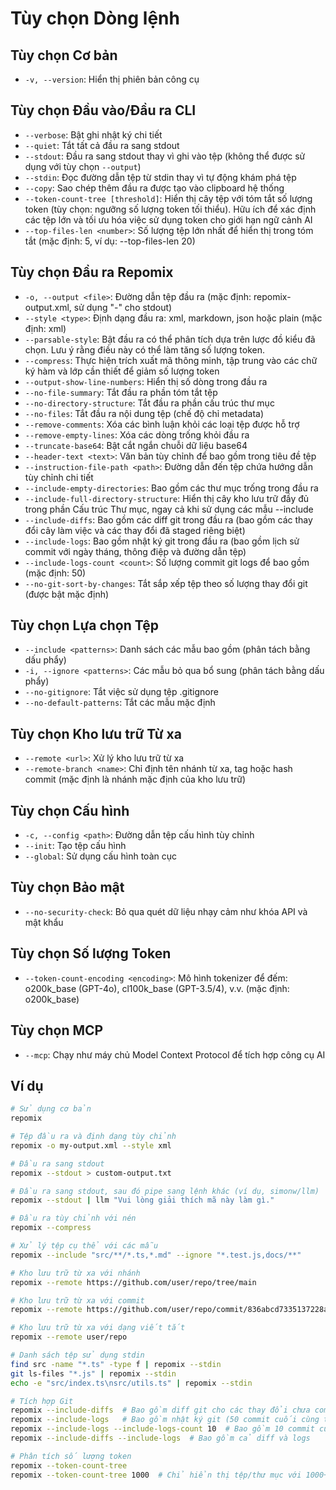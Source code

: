 # Tùy chọn Dòng lệnh

## Tùy chọn Cơ bản
- `-v, --version`: Hiển thị phiên bản công cụ

## Tùy chọn Đầu vào/Đầu ra CLI
- `--verbose`: Bật ghi nhật ký chi tiết
- `--quiet`: Tắt tất cả đầu ra sang stdout
- `--stdout`: Đầu ra sang stdout thay vì ghi vào tệp (không thể được sử dụng với tùy chọn `--output`)
- `--stdin`: Đọc đường dẫn tệp từ stdin thay vì tự động khám phá tệp
- `--copy`: Sao chép thêm đầu ra được tạo vào clipboard hệ thống
- `--token-count-tree [threshold]`: Hiển thị cây tệp với tóm tắt số lượng token (tùy chọn: ngưỡng số lượng token tối thiểu). Hữu ích để xác định các tệp lớn và tối ưu hóa việc sử dụng token cho giới hạn ngữ cảnh AI
- `--top-files-len <number>`: Số lượng tệp lớn nhất để hiển thị trong tóm tắt (mặc định: 5, ví dụ: --top-files-len 20)

## Tùy chọn Đầu ra Repomix
- `-o, --output <file>`: Đường dẫn tệp đầu ra (mặc định: repomix-output.xml, sử dụng "-" cho stdout)
- `--style <type>`: Định dạng đầu ra: xml, markdown, json hoặc plain (mặc định: xml)
- `--parsable-style`: Bật đầu ra có thể phân tích dựa trên lược đồ kiểu đã chọn. Lưu ý rằng điều này có thể làm tăng số lượng token.
- `--compress`: Thực hiện trích xuất mã thông minh, tập trung vào các chữ ký hàm và lớp cần thiết để giảm số lượng token
- `--output-show-line-numbers`: Hiển thị số dòng trong đầu ra
- `--no-file-summary`: Tắt đầu ra phần tóm tắt tệp
- `--no-directory-structure`: Tắt đầu ra phần cấu trúc thư mục
- `--no-files`: Tắt đầu ra nội dung tệp (chế độ chỉ metadata)
- `--remove-comments`: Xóa các bình luận khỏi các loại tệp được hỗ trợ
- `--remove-empty-lines`: Xóa các dòng trống khỏi đầu ra
- `--truncate-base64`: Bật cắt ngắn chuỗi dữ liệu base64
- `--header-text <text>`: Văn bản tùy chỉnh để bao gồm trong tiêu đề tệp
- `--instruction-file-path <path>`: Đường dẫn đến tệp chứa hướng dẫn tùy chỉnh chi tiết
- `--include-empty-directories`: Bao gồm các thư mục trống trong đầu ra
- `--include-full-directory-structure`: Hiển thị cây kho lưu trữ đầy đủ trong phần Cấu trúc Thư mục, ngay cả khi sử dụng các mẫu --include
- `--include-diffs`: Bao gồm các diff git trong đầu ra (bao gồm các thay đổi cây làm việc và các thay đổi đã staged riêng biệt)
- `--include-logs`: Bao gồm nhật ký git trong đầu ra (bao gồm lịch sử commit với ngày tháng, thông điệp và đường dẫn tệp)
- `--include-logs-count <count>`: Số lượng commit git logs để bao gồm (mặc định: 50)
- `--no-git-sort-by-changes`: Tắt sắp xếp tệp theo số lượng thay đổi git (được bật mặc định)

## Tùy chọn Lựa chọn Tệp
- `--include <patterns>`: Danh sách các mẫu bao gồm (phân tách bằng dấu phẩy)
- `-i, --ignore <patterns>`: Các mẫu bỏ qua bổ sung (phân tách bằng dấu phẩy)
- `--no-gitignore`: Tắt việc sử dụng tệp .gitignore
- `--no-default-patterns`: Tắt các mẫu mặc định

## Tùy chọn Kho lưu trữ Từ xa
- `--remote <url>`: Xử lý kho lưu trữ từ xa
- `--remote-branch <name>`: Chỉ định tên nhánh từ xa, tag hoặc hash commit (mặc định là nhánh mặc định của kho lưu trữ)

## Tùy chọn Cấu hình
- `-c, --config <path>`: Đường dẫn tệp cấu hình tùy chỉnh
- `--init`: Tạo tệp cấu hình
- `--global`: Sử dụng cấu hình toàn cục

## Tùy chọn Bảo mật
- `--no-security-check`: Bỏ qua quét dữ liệu nhạy cảm như khóa API và mật khẩu

## Tùy chọn Số lượng Token
- `--token-count-encoding <encoding>`: Mô hình tokenizer để đếm: o200k_base (GPT-4o), cl100k_base (GPT-3.5/4), v.v. (mặc định: o200k_base)

## Tùy chọn MCP
- `--mcp`: Chạy như máy chủ Model Context Protocol để tích hợp công cụ AI

## Ví dụ

```bash
# Sử dụng cơ bản
repomix

# Tệp đầu ra và định dạng tùy chỉnh
repomix -o my-output.xml --style xml

# Đầu ra sang stdout
repomix --stdout > custom-output.txt

# Đầu ra sang stdout, sau đó pipe sang lệnh khác (ví dụ, simonw/llm)
repomix --stdout | llm "Vui lòng giải thích mã này làm gì."

# Đầu ra tùy chỉnh với nén
repomix --compress

# Xử lý tệp cụ thể với các mẫu
repomix --include "src/**/*.ts,*.md" --ignore "*.test.js,docs/**"

# Kho lưu trữ từ xa với nhánh
repomix --remote https://github.com/user/repo/tree/main

# Kho lưu trữ từ xa với commit
repomix --remote https://github.com/user/repo/commit/836abcd7335137228ad77feb28655d85712680f1

# Kho lưu trữ từ xa với dạng viết tắt
repomix --remote user/repo

# Danh sách tệp sử dụng stdin
find src -name "*.ts" -type f | repomix --stdin
git ls-files "*.js" | repomix --stdin
echo -e "src/index.ts\nsrc/utils.ts" | repomix --stdin

# Tích hợp Git
repomix --include-diffs  # Bao gồm diff git cho các thay đổi chưa commit
repomix --include-logs   # Bao gồm nhật ký git (50 commit cuối cùng theo mặc định)
repomix --include-logs --include-logs-count 10  # Bao gồm 10 commit cuối cùng
repomix --include-diffs --include-logs  # Bao gồm cả diff và logs

# Phân tích số lượng token
repomix --token-count-tree
repomix --token-count-tree 1000  # Chỉ hiển thị tệp/thư mục với 1000+ token
```

